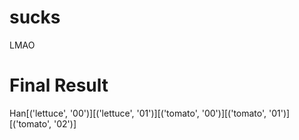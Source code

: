 # sucks
LMAO

# Final Result
Han[('lettuce', '00')][('lettuce', '01')][('tomato', '00')][('tomato', '01')][('tomato', '02')]
